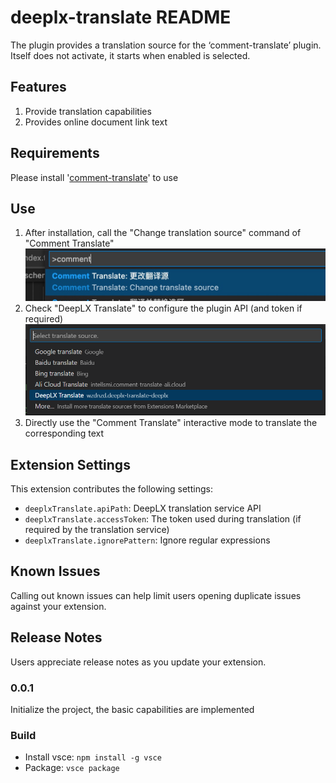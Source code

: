 # deeplx-translate README

The plugin provides a translation source for the ‘comment-translate’ plugin. Itself does not activate, it starts when enabled is selected.

## Features

1. Provide translation capabilities
2. Provides online document link text

## Requirements

Please install '[comment-translate](https://github.com/intellism/vscode-comment-translate)' to use

## Use
1. After installation, call the "Change translation source" command of "Comment Translate"
    ![change](./image/change.png)
2. Check "DeepLX Translate" to configure the plugin API (and token if required)
    ![select](./image/select.png)
3. Directly use the "Comment Translate" interactive mode to translate the corresponding text

## Extension Settings

This extension contributes the following settings:

* `deeplxTranslate.apiPath`: DeepLX translation service API
* `deeplxTranslate.accessToken`: The token used during translation (if required by the translation service)
* `deeplxTranslate.ignorePattern`: Ignore regular expressions

## Known Issues

Calling out known issues can help limit users opening duplicate issues against your extension.

## Release Notes

Users appreciate release notes as you update your extension.

### 0.0.1

Initialize the project, the basic capabilities are implemented


### Build
+ Install vsce: `npm install -g vsce`
+ Package: `vsce package`